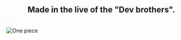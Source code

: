 <H2 align="center">Made in the live of the "Dev brothers".</H2>  
<br>

 <img align="center" src="https://github.com/MatheusStopinski/MasterOfInterfaces/blob/Site/Anime/One piece.png" alt="One piece">
